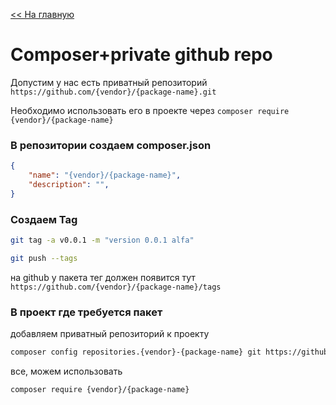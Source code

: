 [<< На главную](../README.md)

# Composer+private github repo

Допустим у нас есть приватный репозиторий `https://github.com/{vendor}/{package-name}.git`

Необходимо использовать его в проекте через `composer require {vendor}/{package-name}`

### В репозитории создаем composer.json
```json
{
    "name": "{vendor}/{package-name}",
    "description": "",
} 
```

### Создаем Tag
```bash
git tag -a v0.0.1 -m "version 0.0.1 alfa"
```
```bash
git push --tags
```
на github у пакета тег должен появится тут `https://github.com/{vendor}/{package-name}/tags`

### В проект где требуется пакет
добавляем приватный репозиторий к проекту
```bash
composer config repositories.{vendor}-{package-name} git https://github.com/{vendor}/{package-name}.git
```

все, можем использовать 
```bash
composer require {vendor}/{package-name}
```